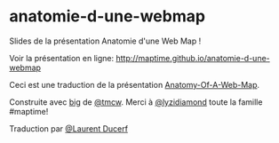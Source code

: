 anatomie-d-une-webmap
====================

Slides de la présentation Anatomie d'une Web Map !

Voir la présentation en ligne: http://maptime.github.io/anatomie-d-une-webmap

Ceci est une traduction de la présentation [Anatomy-Of-A-Web-Map](http://maptime.github.io/anatomy-of-a-web-map/).

Construite avec [big](http://macwright.org/big/) de [@tmcw](https://github.com/tmcw). Merci à [@lyzidiamond](https://github.com/lyzidiamond) toute la famille #maptime!

Traduction par [@Laurent Ducerf](https://github.com/lducerf)
